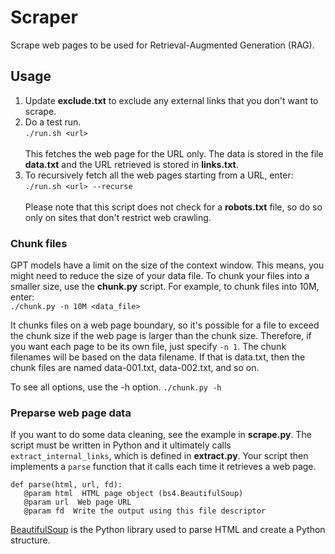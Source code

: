 # Scraper
Scrape web pages to be used for Retrieval-Augmented Generation (RAG).

## Usage
1. Update **exclude.txt** to exclude any external links that you don't want to scrape.
2. Do a test run.<br>
`./run.sh <url>`<br><br>
This fetches the web page for the URL only.  The data is stored in the file **data.txt** and the URL retrieved is stored in **links.txt**.
3. To recursively fetch all the web pages starting from a URL, enter:<br>
`./run.sh <url> --recurse`<br><br>
Please note that this script does not check for a **robots.txt** file, so do so only on sites that don't restrict web crawling.

### Chunk files
GPT models have a limit on the size of the context window.  This means, you might need to reduce the size of your data file.  To chunk your files into a smaller size, use the **chunk.py** script.  For example, to chunk files into 10M, enter:<br>
`./chunk.py -n 10M <data_file>`<br>

It chunks files on a web page boundary, so it's possible for a file to exceed the chunk size if the web page is larger than the chunk size.  Therefore, if you want each page to be its own file, just specify `-n 1`.  The chunk filenames will be based on the data filename.  If that is data.txt, then the chunk files are named data-001.txt, data-002.txt, and so on.

To see all options, use the -h option.
`./chunk.py -h`

### Preparse web page data
If you want to do some data cleaning, see the example in **scrape.py**.  The script must be written in Python and it ultimately calls `extract_internal_links`, which is defined in **extract.py**.  Your script then implements a `parse` function that it calls each time it retrieves a web page.

```
def parse(html, url, fd):
   @param html  HTML page object (bs4.BeautifulSoup)
   @param url  Web page URL
   @param fd  Write the output using this file descriptor
```
[BeautifulSoup](https://www.crummy.com/software/BeautifulSoup/bs4/doc/) is the Python library used to parse HTML and create a Python structure.
